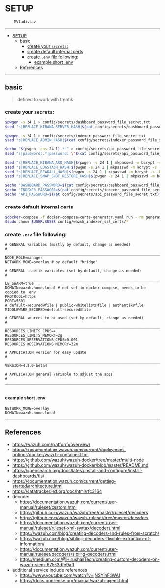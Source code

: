# SETUP

```sh
    MVladislav
```

---

- [SETUP](#setup)
  - [basic](#basic)
    - [create your `secrets`:](#create-your-secrets)
    - [create default internal certs](#create-default-internal-certs)
    - [create `.env` file following:](#create-env-file-following)
      - [example short .env](#example-short-env)
  - [References](#references)

---

## basic

> defined to work with treafik

### create your `secrets`:

```sh
$pwgen -s 24 1 > config/secrets/dashboard_password_file_secret.txt
$sed "s|REPLACE_KIBANA_SERVER_HASH|$(cat config/secrets/dashboard_password_file_secret.txt | mkpasswd -m bcrypt -s -R 12)|" -i config/wazuh_indexer/internal_users.yml

$pwgen -s 24 1 > config/secrets/indexer_password_file_secret.txt
$sed "s|REPLACE_ADMIN_HASH|$(cat config/secrets/indexer_password_file_secret.txt | mkpasswd -m bcrypt -s -R 12)|" -i config/wazuh_indexer/internal_users.yml

$echo "$(pwgen -cns 24 1).*-" > config/secrets/api_password_file_secret.txt
$sed "s|password:.*|password: \"$(cat config/secrets/api_password_file_secret.txt)\"|" -i config/wazuh_dashboard/wazuh.yml

$sed "s|REPLACE_KIBANA_ARO_HASH|$(pwgen -s 24 1 | mkpasswd -m bcrypt -s -R 12)|" -i  config/wazuh_indexer/internal_users.yml
$sed "s|REPLACE_LOGSTASH_HASH|$(pwgen -s 24 1 | mkpasswd -m bcrypt -s -R 12)|" -i  config/wazuh_indexer/internal_users.yml
$sed "s|REPLACE_READALL_HASH|$(pwgen -s 24 1 | mkpasswd -m bcrypt -s -R 12)|" -i  config/wazuh_indexer/internal_users.yml
$sed "s|REPLACE_SNAP_SHOT_RESTORE_HASH|$(pwgen -s 24 1 | mkpasswd -m bcrypt -s -R 12)|" -i  config/wazuh_indexer/internal_users.yml

$echo "DASHBOARD_PASSWORD=$(cat config/secrets/dashboard_password_file_secret.txt)" >> .env
$echo "INDEXER_PASSWORD=$(cat config/secrets/indexer_password_file_secret.txt)" >> .env
$echo "API_PASSWORD=$(cat config/secrets/api_password_file_secret.txt)" >> .env
```

### create default internal certs

```sh
$docker-compose -f docker-compose-certs-generator.yaml run --rm generator
$sudo chown $USER:$USER config/wazuh_indexer_ssl_certs/*
```

### create `.env` file following:

```env
# GENERAL variables (mostly by default, change as needed)
# ______________________________________________________________________________
NODE_ROLE=manager
NETWORK_MODE=overlay # by default "bridge"

# GENERAL traefik variables (set by default, change as needed)
# ______________________________________________________________________________
LB_SWARM=true
DOMAIN=wazuh.home.local # not set in docker-compose, needs to be copied to .env
PROTOCOL=https
PORT=5601
# default-secured@file | public-whitelist@file | authentik@file
MIDDLEWARE_SECURED=default-secured@file

# GENERAL sources to be used (set by default, change as needed)
# ______________________________________________________________________________
RESOURCES_LIMITS_CPUS=4
RESOURCES_LIMITS_MEMORY=2g
RESOURCES_RESERVATIONS_CPUS=0.001
RESOURCES_RESERVATIONS_MEMORY=32m

# APPLICATION version for easy update
# ______________________________________________________________________________
VERSION=4.8.0-beta4

# APPLICATION general variable to adjust the apps
# ______________________________________________________________________________


```

#### example short .env

```env
NETWORK_MODE=overlay
DOMAIN=wazuh.home.local
```

---

## References

- <https://wazuh.com/platform/overview/>
- <https://documentation.wazuh.com/current/deployment-options/docker/wazuh-container.html>
- <https://github.com/wazuh/wazuh-docker/tree/master/multi-node>
- <https://github.com/wazuh/wazuh-docker/blob/master/README.md>
- <https://opensearch.org/docs/latest/install-and-configure/install-dashboards/tls/>
- <https://documentation.wazuh.com/current/getting-started/architecture.html>
- <https://datatracker.ietf.org/doc/html/rfc3164>
- decoder
  - <https://documentation.wazuh.com/current/user-manual/ruleset/custom.html>
  - <https://github.com/wazuh/wazuh/tree/master/ruleset/decoders>
  - <https://github.com/wazuh/wazuh-ruleset/tree/master/decoders>
  - <https://documentation.wazuh.com/current/user-manual/ruleset/ruleset-xml-syntax/decoders.html>
  - <https://wazuh.com/blog/creating-decoders-and-rules-from-scratch/>
  - <https://wazuh.com/blog/sibling-decoders-flexible-extraction-of-information/>
  - <https://documentation.wazuh.com/current/user-manual/ruleset/decoders/sibling-decoders.html>
  - <https://medium.com/@HirushanTech/creating-custom-decoders-on-wazuh-siem-67563dfe9aff>
- additional service include references
  - <https://www.youtube.com/watch?v=jNSYinFdWAI>
  - <https://docs.opnsense.org/manual/wazuh-agent.html>
